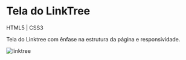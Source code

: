 # Tela do LinkTree

HTML5 | CSS3

Tela do Linktree com ênfase na estrutura da página e responsividade. 

![linktree](https://github.com/lucasvicentini1/linktree/blob/master/linktreeimg.gif)
